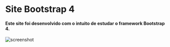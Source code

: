 # Site Bootstrap 4
#### Este site foi desenvolvido com o intuito de estudar o framework Bootstrap 4.

![screenshot](https://user-images.githubusercontent.com/63068481/82775155-4198e200-9e1d-11ea-9278-67e18c2bb8e5.png)

